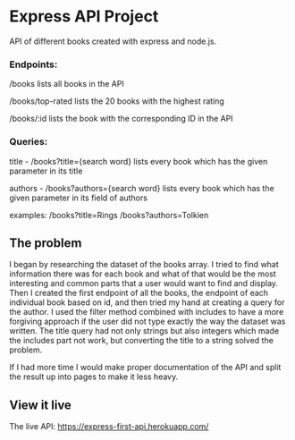 # Express API Project

API of different books created with express and node.js. 

### Endpoints: 
/books 
lists all books in the API

/books/top-rated
lists the 20 books with the highest rating

/books/:id 
lists the book with the corresponding ID in the API

### Queries: 
title - /books?title={search word}
lists every book which has the given parameter in its title 

authors - /books?authors={search word}
lists every book which has the given parameter in its field of authors

examples: 
/books?title=Rings
/books?authors=Tolkien

## The problem

I began by researching the dataset of the books array. I tried to find what information there was for each book and what of that would be the most interesting and common parts that a user would want to find and display. Then I created the first endpoint of all the books, the endpoint of each individual book based on id, and then tried my hand at creating a query for the author. I used the filter method combined with includes to have a more forgiving approach if the user did not type exactly the way the dataset was written. The title query had not only strings but also integers which made the includes part not work, but converting the title to a string solved the problem. 

If I had more time I would make proper documentation of the API and split the result up into pages to make it less heavy. 

## View it live

The live API: https://express-first-api.herokuapp.com/